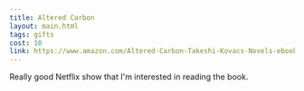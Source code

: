 ```yaml
---
title: Altered Carbon
layout: main.html
tags: gifts
cost: 10
link: https://www.amazon.com/Altered-Carbon-Takeshi-Kovacs-Novels-ebook/dp/B000FBFMZ2
---
```


Really good Netflix show that I'm interested in reading the book.

